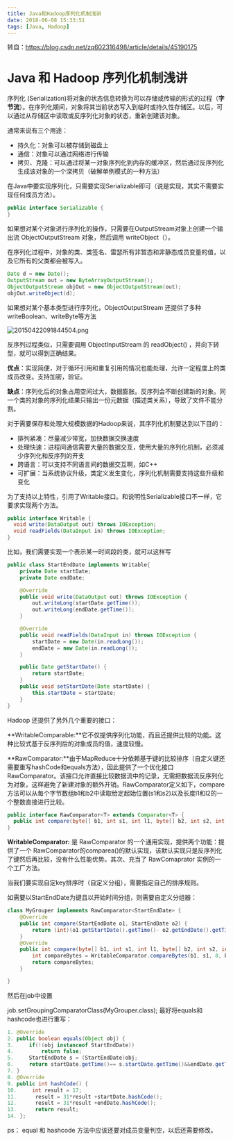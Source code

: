 ```yaml
---
title: Java和Hadoop序列化机制浅讲
date: 2018-06-08 15:33:51
tags: [Java, Hadoop]
---
```


转自：https://blog.csdn.net/zq602316498/article/details/45190175

# Java 和 Hadoop 序列化机制浅讲

序列化  (Serialization)将对象的状态信息转换为可以存储或传输的形式的过程（**字节流**）。在序列化期间，对象将其当前状态写入到临时或持久性存储区。以后，可以通过从存储区中读取或反序列化对象的状态，重新创建该对象。

通常来说有三个用途：

- 持久化：对象可以被存储到磁盘上
- 通信：对象可以通过网络进行传输
- 拷贝、克隆：可以通过将某一对象序列化到内存的缓冲区，然后通过反序列化生成该对象的一个深拷贝（破解单例模式的一种方法）
  <!-- more-->
在Java中要实现序列化，只需要实现Serializable即可（说是实现，其实不需要实现任何成员方法）。

```java
public interface Serializable {
}
```

如果想对某个对象进行序列化的操作，只需要在OutputStream对象上创建一个输出流 ObjectOutputStream 对象，然后调用 writeObject（）。

在序列化过程中，对象的类、类签名、雷瑟所有非暂态和非静态成员变量的值，以及它所有的父类都会被写入。

```Java
Date d = new Date();
OutputStream out = new ByteArrayOutputStream();
ObjectOutputStream objOut = new ObjectOutputStream(out);
objOut.writeObject(d);
```

如果想对某个基本类型进行序列化，ObjectOutputStream 还提供了多种 writeBoolean、writeByte等方法

![20150422091844504.png](https://i.loli.net/2019/03/10/5c851c78cb315.png)

反序列过程类似，只需要调用 ObjectInputStream 的 readObject() ，并向下转型，就可以得到正确结果。

**优点**：实现简便，对于循环引用和重复引用的情况也能处理，允许一定程度上的类成员改变。支持加密，验证。

**缺点**：序列化后的对象占用空间过大，数据膨胀。反序列会不断创建新的对象。同一个类的对象的序列化结果只输出一份元数据（描述类关系），导致了文件不能分割。

对于需要保存和处理大规模数据的Hadoop来说，其序列化机制要达到以下目的：

- 排列紧凑：尽量减少带宽，加快数据交换速度
- 处理快速：进程间通信需要大量的数据交互，使用大量的序列化机制，必须减少序列化和反序列的开支
- 跨语言：可以支持不同语言间的数据交互啊，如C++
- 可扩展：当系统协议升级，类定义发生变化，序列化机制需要支持这些升级和变化

为了支持以上特性，引用了Writable接口。和说明性Serializable接口不一样，它要求实现两个方法。

```java
public interface Writable {
  void write(DataOutput out) throws IOException;
  void readFields(DataInput in) throws IOException;
}
```

比如，我们需要实现一个表示某一时间段的类，就可以这样写

```java
public class StartEndDate implements Writable{
	private Date startDate;
	private Date endDate;

	@Override
	public void write(DataOutput out) throws IOException {
		out.writeLong(startDate.getTime());
		out.writeLong(endDate.getTime());
	}

	@Override
	public void readFields(DataInput in) throws IOException {
		startDate = new Date(in.readLong());
		endDate = new Date(in.readLong());
	}

	public Date getStartDate() {
		return startDate;
	}
	public void setStartDate(Date startDate) {
		this.startDate = startDate;
	}
}
```

 Hadoop 还提供了另外几个重要的接口：

**WritableComparable:**它不仅提供序列化功能，而且还提供比较的功能。这种比较式基于反序列后的对象成员的值，速度较慢。

**RawComparator:**由于MapReduce十分依赖基于键的比较排序（自定义键还需要重写hashCode和equals方法），因此提供了一个优化接口   RawComparator。该接口允许直接比较数据流中的记录，无需把数据流反序列化为对象，这样避免了新建对象的额外开销。RawComparator定义如下，compare方法可以从每个字节数组b1和b2中读取给定起始位置(s1和s2)以及长度l1和l2的一个整数直接进行比较。

```java
public interface RawComparator<T> extends Comparator<T> {
  public int compare(byte[] b1, int s1, int l1, byte[] b2, int s2, int l2);
}
```

**WritableComparator:** 是 RawComparator 的一个通用实现，提供两个功能：提供了一个 RawComparator的comparea()的默认实现，该默认实现只是反序列化了键然后再比较，没有什么性能优势。其次、充当了  RawComaprator 实例的一个工厂方法。

当我们要实现自定key排序时（自定义分组），需要指定自己的排序规则。

如需要以StartEndDate为键且以开始时间分组，则需要自定义分组器：

```Java
class MyGrouper implements RawComparator<StartEndDate> {
    @Override
    public int compare(StartEndDate o1, StartEndDate o2) {
        return (int)(o1.getStartDate().getTime()- o2.getEndDate().getTime());
    }
    @Override
    public int compare(byte[] b1, int s1, int l1, byte[] b2, int s2, int l2) {
        int compareBytes = WritableComparator.compareBytes(b1, s1, 8, b2, s2, 8);
        return compareBytes;
    }

}
```

然后在job中设置

job.setGroupingComparatorClass(MyGrouper.class);
 最好将equals和hashcode也进行重写：

```java
1. @Override  
2. public boolean equals(Object obj) {  
3.     if(!(obj instanceof StartEndDate))  
4.         return false;  
5.     StartEndDate s = (StartEndDate)obj;  
6.     return startDate.getTime()== s.startDate.getTime()&&endDate.getTime() == s.endDate.getTime();   
7. }  
8. @Override  
9. public int hashCode() {  
10.     int result = 17;    
11.      result = 31*result +startDate.hashCode();   
12.      result = 31*result +endDate.hashCode();    
13.      return result;  
14. };  
```

ps： equal 和 hashcode 方法中应该还要对成员变量判空，以后还需要修改。
